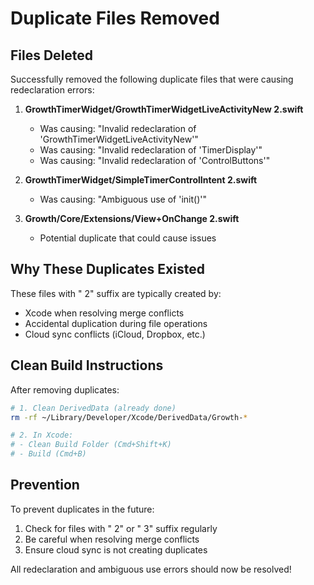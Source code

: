 # Duplicate Files Removed

## Files Deleted

Successfully removed the following duplicate files that were causing redeclaration errors:

1. **GrowthTimerWidget/GrowthTimerWidgetLiveActivityNew 2.swift**
   - Was causing: "Invalid redeclaration of 'GrowthTimerWidgetLiveActivityNew'"
   - Was causing: "Invalid redeclaration of 'TimerDisplay'"
   - Was causing: "Invalid redeclaration of 'ControlButtons'"

2. **GrowthTimerWidget/SimpleTimerControlIntent 2.swift**
   - Was causing: "Ambiguous use of 'init()'"

3. **Growth/Core/Extensions/View+OnChange 2.swift**
   - Potential duplicate that could cause issues

## Why These Duplicates Existed

These files with " 2" suffix are typically created by:
- Xcode when resolving merge conflicts
- Accidental duplication during file operations
- Cloud sync conflicts (iCloud, Dropbox, etc.)

## Clean Build Instructions

After removing duplicates:

```bash
# 1. Clean DerivedData (already done)
rm -rf ~/Library/Developer/Xcode/DerivedData/Growth-*

# 2. In Xcode:
# - Clean Build Folder (Cmd+Shift+K)
# - Build (Cmd+B)
```

## Prevention

To prevent duplicates in the future:
1. Check for files with " 2" or " 3" suffix regularly
2. Be careful when resolving merge conflicts
3. Ensure cloud sync is not creating duplicates

All redeclaration and ambiguous use errors should now be resolved!